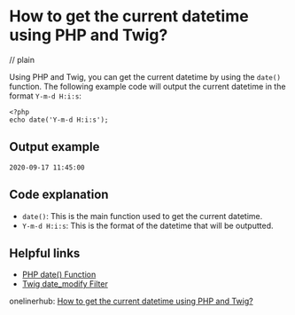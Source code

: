 # How to get the current datetime using PHP and Twig?
// plain

Using PHP and Twig, you can get the current datetime by using the `date()` function. The following example code will output the current datetime in the format `Y-m-d H:i:s`:

```
<?php
echo date('Y-m-d H:i:s');
```

## Output example

```
2020-09-17 11:45:00
```

## Code explanation

- `date()`: This is the main function used to get the current datetime.
- `Y-m-d H:i:s`: This is the format of the datetime that will be outputted.

## Helpful links
- [PHP date() Function](https://www.w3schools.com/php/func_date_date.asp)
- [Twig date_modify Filter](https://twig.symfony.com/doc/2.x/filters/date_modify.html)

onelinerhub: [How to get the current datetime using PHP and Twig?](https://onelinerhub.com/twig/how-to-get-the-current-datetime-using-php-and-twig-)